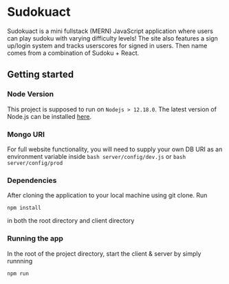 # Sudokuact

Sudokuact is a mini fullstack (MERN) JavaScript application where users can play sudoku with varying difficulty levels! The site also features a sign up/login system and tracks userscores for signed in users. Then name comes from a combination of Sudoku + React. 

## Getting started

### Node Version

This project is supposed to run on `Nodejs > 12.18.0`. The latest version of Node.js can be installed [here](https://nodejs.org/en/).

### Mongo URI

For full website functionality, you will need to supply your own DB URI as an environment variable inside ```bash server/config/dev.js``` or ```bash server/config/prod```

### Dependencies
After cloning the application to your local machine using git clone. Run 

```npm install```

in both the root directory and client directory

### Running the app
In the root of the project directory, start the client & server by simply runnning 

```npm run```
